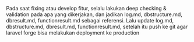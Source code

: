 Pada saat fixing atau develop fitur, selalu lakukan deep checking & validation pada apa yang dikerjakan, dan jadikan log.md, dbstructure.md, dbresult.md, functionresult.md sebagai referensi. Lalu update log.md, dbstructure.md, dbresult.md, functionresult.md, setelah itu push ke git agar laravel forge bisa melakukan deployment ke production